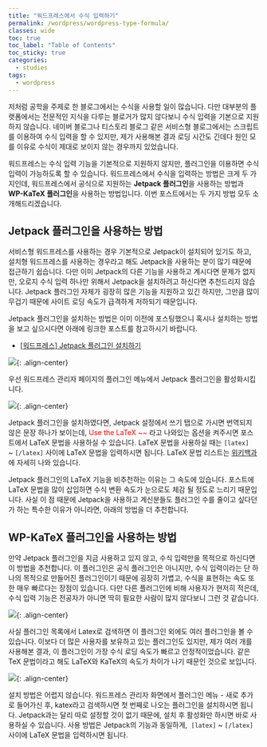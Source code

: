 ```yaml
---
title: "워드프레스에서 수식 입력하기"
permalink: /wordpress/wordpress-type-formula/
classes: wide
toc: true
toc_label: "Table of Contents"
toc_sticky: true
categories:
  - studies
tags:
  - wordpress
---
```


저처럼 공학을 주제로 한 블로그에서는 수식을 사용할 일이 많습니다. 다만 대부분의 플랫폼에서는 전문적인 지식을 다루는 블로거가 많지 않다보니 수식 입력을 기본으로 지원하지 않습니다. 네이버 블로그나 티스토리 블로그 같은 서비스형 블로그에서는 스크립트를 이용하여 수식 입력을 할 수 있지만, 제가 사용해본 결과 로딩 시간도 긴데다 원인 모를 이유로 수식이 제대로 보이지 않는 경우까지 있었습니다.

워드프레스는 수식 입력 기능을 기본적으로 지원하지 않지만, 플러그인을 이용하면 수식 입력이 가능하도록 할 수 있습니다. 워드프레스에서 수식을 입력하는 방법은 크게 두 가지인데, 워드프레스에서 공식으로 지원하는 **Jetpack 플러그인**을 사용하는 방법과 **WP-KaTeX 플러그인**을 사용하는 방법입니다. 이번 포스트에서는 두 가지 방법 모두 소개해드리겠습니다.

## Jetpack 플러그인을 사용하는 방법

서비스형 워드프레스를 사용하는 경우 기본적으로 Jetpack이 설치되어 있기도 하고, 설치형 워드프레스를 사용하는 경우라고 해도 Jetpack을 사용하는 분이 많기 때문에 접근하기 쉽습니다. 다만 이미 Jetpack의 다른 기능을 사용하고 계시다면 문제가 없지만, 오로지 수식 입력 하나만 위해서 Jetpack을 설치하려고 하신다면 추천드리지 않습니다. Jetpack 플러그인 자체가 굉장히 많은 기능을 지원하고 있긴 하지만, 그만큼 많이 무겁기 때문에 사이트 로딩 속도가 급격하게 저하되기 때문입니다.

Jetpack 플러그인을 설치하는 방법은 이미 이전에 포스팅했으니 혹시나 설치하는 방법을 보고 싶으시다면 아래에 링크한 포스트를 참고하시기 바랍니다.

- [[워드프레스] Jetpack 플러그인 설치하기](/wordpress/install-jetpack-plugin/)

![](https://github.com/JoonsuRyu/images/blob/master/WordPress/018/01.png?raw=true){: .align-center}

우선 워드프레스 관리자 페이지의 플러그인 메뉴에서 Jetpack 플러그인을 활성화시킵니다.

![](https://github.com/JoonsuRyu/images/blob/master/WordPress/018/02.png?raw=true){: .align-center}

Jetpack 플러그인을 설치하였다면, Jetpack 설정에서 쓰기 탭으로 가시면 번역되지 않은 문장 하나가 보이는데, <span style="color:red">Use the LaTeX ~~</span> 라고 나와있는 옵션을 켜주시면 포스트에서 LaTeX 문법을 사용하실 수 있습니다. LaTeX 문법을 사용하실 때는 `[latex]` ~ `[/latex]` 사이에 LaTeX 문법을 입력하시면 됩니다. LaTeX 문법 리스트는 [위키백과](https://ko.wikipedia.org/wiki/%EC%9C%84%ED%82%A4%EB%B0%B1%EA%B3%BC:TeX_%EB%AC%B8%EB%B2%95)에 자세히 나와 있습니다.

Jetpack 플러그인의 LaTeX 기능을 비추천하는 이유는 그 속도에 있습니다. 포스트에 LaTeX 문법을 많이 삽입하면 수식 변환 속도가 눈으로도 체감 될 정도로 느리기 때문입니다. 사실 이 점 때문에 Jetpack을 사용하고 계신분들도 플러그인 수를 줄이고 싶다던가 하는 특수한 이유가 아니라면, 아래의 방법을 더 추천합니다.

## WP-KaTeX 플러그인을 사용하는 방법

만약 Jetpack 플러그인을 지금 사용하고 있지 않고, 수식 입력만을 목적으로 하신다면 이 방법을 추천합니다. 이 플러그인은 공식 플러그인은 아니지만, 수식 입력이라는 단 하나의 목적으로 만들어진 플러그인이기 때문에 굉장히 가볍고, 수식을 표현하는 속도 또한 매우 빠르다는 장점이 있습니다. 다만 다른 플러그인에 비해 사용자가 현저히 적은데, 수식 입력 기능은 전공자가 아니면 딱히 필요한 사람이 많지 않다보니 그런 것 같습니다.

![](https://github.com/JoonsuRyu/images/blob/master/WordPress/018/03.png?raw=true){: .align-center}

사실 플러그인 목록에서 Latex로 검색하면 이 플러그인 외에도 여러 플러그인을 볼 수 있습니다. 이보다 더 많은 사용자를 보유하고 있는 플러그인도 있지만, 제가 여러 개를 사용해본 결과, 이 플러그인이 가장 수식 로딩 속도가 빠르고 안정적이었습니다. 같은 TeX 문법이라고 해도 LaTeX와 KaTeX의 속도가 차이가 나기 때문인 것으로 보입니다.

![](https://github.com/JoonsuRyu/images/blob/master/WordPress/018/04.png?raw=true){: .align-center}

설치 방법은 어렵지 않습니다. 워드프레스 관리자 화면에서 플러그인 메뉴 - 새로 추가로 들어가신 후, katex라고 검색하시면 첫 번째로 나오는 플러그인을 설치하시면 됩니다. Jetpack과는 달리 따로 설정할 것이 없기 때문에, 설치 후 활성화만 하시면 바로 사용하실 수 있습니다. 사용 방법은 Jetpack의 기능과 동일하게,  `[latex]` ~ `[/latex]` 사이에 LaTeX 문법을 입력하시면 됩니다.